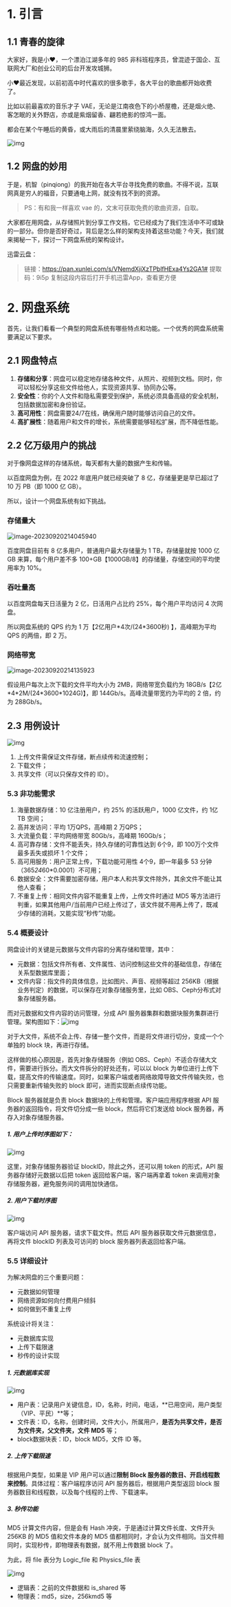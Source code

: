 # 1. 引言

## 1.1 青春的旋律

大家好，我是小❤，一个漂泊江湖多年的 985 非科班程序员，曾混迹于国企、互联网大厂和创业公司的后台开发攻城狮。

小❤最近发现，以前初高中时代喜欢的很多歌手，各大平台的歌曲都开始收费了。

比如以前最喜欢的音乐才子 VAE，无论是江南夜色下的小桥屋檐，还是烟火绝、客怎眠的关外野店，亦或是紫烟留香、翩若绝影的惊鸿一面。

都会在某个午睡后的黄昏，或大雨后的清晨里萦绕脑海，久久无法散去。

![img](imgs/wy.jpg)



## 1.2 网盘的妙用

于是，机智（pinqiong）的我开始在各大平台寻找免费的歌曲。不得不说，互联网真是穷人的福音，只要通电上网，就没有找不到的资源。

> PS：有和我一样喜欢 vae 的，文末可获取免费的歌曲资源，自取。

大家都在用网盘，从存储照片到分享工作文档，它已经成为了我们生活中不可或缺的一部分。但你是否好奇过，背后是怎么样的架构支持着这些功能？今天，我们就来揭秘一下，探讨一下网盘系统的架构设计。



迅雷云盘：

> 链接：https://pan.xunlei.com/s/VNemdXjiXzTPblfHExa4Ys2GA1#
> 提取码：9i5p
> 复制这段内容后打开手机迅雷App，查看更方便



# 2. 网盘系统

首先，让我们看看一个典型的网盘系统有哪些特点和功能。一个优秀的网盘系统需要满足以下要求。

## 2.1 网盘特点

1. **存储和分享**：网盘可以稳定地存储各种文件，从照片、视频到文档。同时，你可以轻松分享这些文件给他人，实现资源共享、协同办公等。
2. **安全性**：你的个人文件和隐私需要受到保护，系统必须具备高级的安全机制，包括数据加密和身份验证。
3. **高可用性**：网盘需要24/7在线，确保用户随时能够访问自己的文件。
4. **高扩展性**：随着用户和文件的增长，系统需要能够轻松扩展，而不降低性能。



## 2.2 亿万级用户的挑战

对于像网盘这样的存储系统，每天都有大量的数据产生和传输。

以百度网盘为例，在 2022 年底用户就已经突破了 8 亿，存储量更是早已超过了 10 万 PB（即 1000 亿 GB）。

所以，设计一个网盘系统有如下挑战。

### 存储量大

![image-20230920214045940](imgs/image-20230920214045940.png)

百度网盘目前有 8 亿多用户，普通用户最大存储量为 1 TB，存储量就按 1000 亿 GB 来算，每个用户差不多 100+GB【1000GB/8】的存储量，存储空间的平均使用率为 10%。



### 吞吐量高

以百度网盘每天日活量为 2 亿，日活用户占比约 25%，每个用户平均访问 4 次网盘。

所以网盘系统的 QPS 约为 1 万【2亿用户\*4次/(24*3600秒) 】，高峰期为平均 QPS 的两倍，即 2 万。



### 网络带宽

![image-20230920214135923](imgs/image-20230920214135923.png)

假设用户每次上次下载的文件平均大小为 2MB，网络带宽负载约为 18GB/s【2亿\*4*2M/(24\*3600\*1024G)】，即 144Gb/s。高峰流量带宽约为平均的 2 倍，约为 288Gb/s。



## 2.3 用例设计

![img](imgs/1671106067426-a4b09c10-5faa-433b-b72b-4aa20e62ff4c.png)

1. 上传文件需保证文件存储，断点续传和流速控制；
2. 下载文件；
3. 共享文件（可以只保存文件的 ID）。



### 5.3 非功能需求

1. 海量数据存储：10 亿注册用户，约 25% 的活跃用户，1000 亿文件，约 1亿TB 空间；
2. 高并发访问：平均 1万QPS，高峰期 2 万QPS；
3. 大流量负载：平均网络带宽 80Gb/s，高峰期 160Gb/s；
4. 高可靠存储：文件不能丢失，持久存储的可靠性达到 6个9，即 100万个文件最多丢失或损坏 1 个文件；
5. 高可用服务：用户正常上传，下载功能可用性 4个9，即一年最多 53 分钟（365*24*60*0.0001）不可用；
6. 数据安全：文件需要加密存储，用户本人和共享文件除外，其余文件不能让其他人查看；
7. 不重复上传：相同文件内容不能重复上传，上传文件时通过 MD5 等方法进行判重，如果其他用户/当前用户已经上传过了，该文件就不用再上传了，既减少存储的消耗，又能实现“秒传”功能。

### 5.4 概要设计

网盘设计的关键是元数据与文件内容的分离存储和管理，其中：

- 元数据：包括文件所有者、文件属性、访问控制这些文件的基础信息，存储在关系型数据库里面；
- 文件内容：指文件的具体信息，比如图片、声音、视频等超过 256KB（根据业务判定）的数据，可以保存在对象存储服务里，比如 OBS、Ceph分布式对象存储服务器。

而对元数据和文件内容的访问管理，分成 API 服务器集群和数据块服务集群进行管理。架构图如下：![img](imgs/1671112766221-cf249a3f-e6ab-4859-b8a4-244334946507.png)

对于大文件，系统不会上传、存储一整个文件，而是将文件进行切分，变成一个个单独的 block 块，再进行存储。

这样做的核心原因是，首先对象存储服务（例如 OBS、Ceph）不适合存储大文件，需要进行拆分。而大文件拆分的好处还有，可以以 block 为单位进行上传下载，提高文件的传输速度。同时，如果客户端或者网络故障导致文件传输失败，也只需要重新传输失败的 block 即可，进而实现断点续传功能。

Block 服务器就是负责 block 数据块的上传和管理。客户端应用程序根据 API 服务器的返回指令，将文件切分成一些 block，然后将它们发送给 block 服务器，再存入对象存储服务器。

##### 1. 用户上传时序图如下：

![img](imgs/1671117373655-c7e7692f-e52b-48c5-b6a4-77b1103a54dc.png)

这里，对象存储服务器验证 blockID，除此之外，还可以用 token 的形式，API 服务器存储好元数据以后把 token 返回给客户端，客户端再拿着 token 来调用对象存储服务器，避免服务间的调用加快通信。

##### 2. 用户下载时序图

![img](imgs/1671118180998-3682d086-5323-4857-9882-b48822a81940.png)

客户端访问 API 服务器，请求下载文件。然后 API 服务器获取文件元数据信息，再将文件 blockID 列表及可访问的 block 服务器列表返回给客户端。

### 5.5 详细设计

为解决网盘的三个重要问题：

- 元数据如何管理
- 网络资源如何向付费用户倾斜
- 如何做到不重复上传

系统设计将关注：

- 元数据库实现
- 上传下载限速
- 秒传的设计实现

##### 1. 元数据库实现

![img](imgs/1671118449022-533c1791-c49b-46a6-b2ae-5b2d4c7093a6.png)

- 用户表：记录用户关键信息，ID，名称，时间，电话，**已用空间，用户类型（VIP、平民）**等；
- 文件表：ID，名称，创建时间，文件大小，所属用户，**是否为共享文件，是否为文件夹，父文件夹，文件 MD5** 等；
- block数据块表：ID，block MD5，文件 ID 等。

##### 2. 上传下载限速

根据用户类型，如果是 VIP 用户可以通过**限制 Block 服务器的数目、开启线程数来控制**。具体过程：客户端程序访问 API 服务器后，根据用户类型返回 block 服务器数目和线程数，以及每个线程的上传、下载速率。

##### 3. 秒传功能

MD5 计算文件内容，但是会有 Hash 冲突，于是通过计算文件长度、文件开头 256KB 的 MD5 值和文件本身的 MD5 值都相同时，才会认为文件相同。当文件相同时，实现秒传，即物理表有数据，就不用上传数据 block 了。

为此，将 file 表分为 Logic_file 和 Physics_file 表

![img](imgs/1671119015158-35e4e856-4e30-448b-99f2-414544105187.png)

- 逻辑表：之前的文件数据和 is_shared 等
- 物理表：md5，size，256kmd5 等